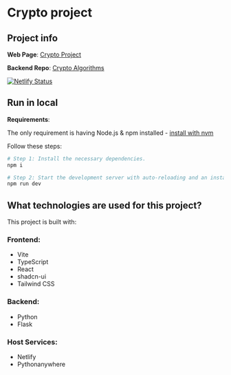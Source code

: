 # Crypto project

## Project info

**Web Page**: [Crypto Project](https://playful-flan-1c5e1c.netlify.app/)

**Backend Repo**: [Crypto Algorithms]([https://playful-flan-1c5e1c.netlify.app/](https://github.com/dacortess/Intro-Crypto-Algorithms))

[![Netlify Status](https://api.netlify.com/api/v1/badges/009c662c-8130-472a-a75c-cd739ed542ea/deploy-status)](https://app.netlify.com/sites/playful-flan-1c5e1c/deploys)

## Run in local

**Requirements**:

The only requirement is having Node.js & npm installed - [install with nvm](https://github.com/nvm-sh/nvm#installing-and-updating)

Follow these steps:

```sh
# Step 1: Install the necessary dependencies.
npm i

# Step 2: Start the development server with auto-reloading and an instant preview.
npm run dev
```


## What technologies are used for this project?

This project is built with:

### Frontend: 

- Vite
- TypeScript
- React
- shadcn-ui
- Tailwind CSS

### Backend:

- Python
- Flask

### Host Services:

- Netlify
- Pythonanywhere
